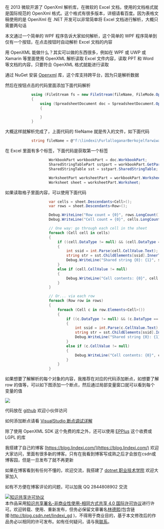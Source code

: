 
在 2013 微软开源了 OpenXml 解析库，在微软的 Excel 文档，使用的文档格式就是国际规范的 OpenXml 格式。这个格式有很多版本，详细请看百度。因为表格文稿使用的是 OpenXml 在 .NET 开发可以非常简单将 Excel 文档进行解析，大概只需要两句话

<!--more-->


<!-- CreateTime:3/27/2020 8:27:04 AM -->

<!-- 发布 -->

本文通过一个简单的 WPF 程序告诉大家如何解析，这个简单的 WPF 程序简单到仅有一个按钮，在点击按钮时自动解析 Excel 文档的内容

用 OpenXML 能做什么？其实可以做的东西很多，例如在 WPF 或 UWP 或 Xamarin 等里面使用 OpenXML 解析读取 Excel 文件内容，读取 PPT 和 Word 等文档的内容，只要符合 OpenXML 格式就能进行读取

通过 NuGet 安装 [Openxml](https://www.nuget.org/packages/DocumentFormat.OpenXml) 库，这个库支持跨平台，因为只是解析数据

然后在按钮点击的代码里面添加下面代码解析

```csharp
            using (FileStream fs = new FileStream(fileName, FileMode.Open, FileAccess.Read, FileShare.ReadWrite))
            {
                using (SpreadsheetDocument doc = SpreadsheetDocument.Open(fs, false))
                {

                }
            }
```

大概这样就解析完成了，上面代码的 fileName 就是传入的文件，如下面代码

```csharp
            string fileName = @"f:\lindexi\FurlalloganarBerkojelfarwiwa.xlsx";
```

在 Excel 里面有多个标签，下面代码是获取第一个标签

```csharp
                    WorkbookPart workbookPart = doc.WorkbookPart;
                    SharedStringTablePart sstpart = workbookPart.GetPartsOfType<SharedStringTablePart>().First();
                    SharedStringTable sst = sstpart.SharedStringTable;

                    WorksheetPart worksheetPart = workbookPart.WorksheetParts.First();
                    Worksheet sheet = worksheetPart.Worksheet;
```

如果读取格子里面内容，可以使用下面代码

```csharp
                    var cells = sheet.Descendants<Cell>();
                    var rows = sheet.Descendants<Row>();

                    Debug.WriteLine("Row count = {0}", rows.LongCount());
                    Debug.WriteLine("Cell count = {0}", cells.LongCount());

                    // One way: go through each cell in the sheet
                    foreach (Cell cell in cells)
                    {
                        if ((cell.DataType != null) && (cell.DataType == CellValues.SharedString))
                        {
                            int ssid = int.Parse(cell.CellValue.Text);
                            string str = sst.ChildElements[ssid].InnerText;
                            Debug.WriteLine("Shared string {0}: {1}", ssid, str);
                        }
                        else if (cell.CellValue != null)
                        {
                            Debug.WriteLine("Cell contents: {0}", cell.CellValue.Text);
                        }
                    }

                    // Or... via each row
                    foreach (Row row in rows)
                    {
                        foreach (Cell c in row.Elements<Cell>())
                        {
                            if ((c.DataType != null) && (c.DataType == CellValues.SharedString))
                            {
                                int ssid = int.Parse(c.CellValue.Text);
                                string str = sst.ChildElements[ssid].InnerText;
                                Debug.WriteLine("Shared string {0}: {1}", ssid, str);
                            }
                            else if (c.CellValue != null)
                            {
                                Debug.WriteLine("Cell contents: {0}", c.CellValue.Text);
                            }
                        }
                    }
```

如果想要了解解析的每个对象的内容，我推荐在对应的代码添加断点，如想要了解 row 的值等，可以如下图添加一个断点，然后通过局部变量窗口就可以看到每个变量的值

<!-- ![](image/C# dotnet 使用 OpenXml 解析 Excel 文件/C# dotnet 使用 OpenXml 解析 Excel 文件0.png) -->

![](http://image.acmx.xyz/lindexi%2F2020327827229928.jpg)

代码放在 [github](https://github.com/lindexi/lindexi_gd/tree/21318ca39e614382a512ea354dfebf31b9fccf8e/Babukeelleneeoai) 欢迎小伙伴访问

如何添加断点请看 [VisualStudio 断点调试详解](https://blog.lindexi.com/post/VisualStudio-%E6%96%AD%E7%82%B9%E8%B0%83%E8%AF%95%E8%AF%A6%E8%A7%A3.html )

除了使用 OpenXML SDK 这个免费的库之外，还可以使用 [EPPlus](https://github.com/EPPlusSoftware/EPPlus ) 这个收费或 LGPL 的库



我搭建了自己的博客 [https://blog.lindexi.com/](https://blog.lindexi.com/) 欢迎大家访问，里面有很多新的博客。只有在我看到博客写成熟之后才会放在csdn或博客园，但是一旦发布了就不再更新

如果在博客看到有任何不懂的，欢迎交流，我搭建了 [dotnet 职业技术学院](https://t.me/dotnet_campus) 欢迎大家加入

如有不方便在博客评论的问题，可以加我 QQ 2844808902 交流

<a rel="license" href="http://creativecommons.org/licenses/by-nc-sa/4.0/"><img alt="知识共享许可协议" style="border-width:0" src="https://licensebuttons.net/l/by-nc-sa/4.0/88x31.png" /></a><br />本作品采用<a rel="license" href="http://creativecommons.org/licenses/by-nc-sa/4.0/">知识共享署名-非商业性使用-相同方式共享 4.0 国际许可协议</a>进行许可。欢迎转载、使用、重新发布，但务必保留文章署名[林德熙](http://blog.csdn.net/lindexi_gd)(包含链接:http://blog.csdn.net/lindexi_gd )，不得用于商业目的，基于本文修改后的作品务必以相同的许可发布。如有任何疑问，请与我[联系](mailto:lindexi_gd@163.com)。